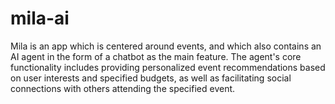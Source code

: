# mila-ai
Mila is an app which is centered around events, and which also contains an AI agent in the form of a chatbot as the main feature. The agent's core functionality includes providing personalized event recommendations based on user interests and specified budgets, as well as facilitating social connections with others attending the specified event. 
